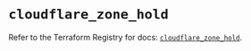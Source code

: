 # `cloudflare_zone_hold`

Refer to the Terraform Registry for docs: [`cloudflare_zone_hold`](https://registry.terraform.io/providers/cloudflare/cloudflare/5.3.0/docs/resources/zone_hold).
